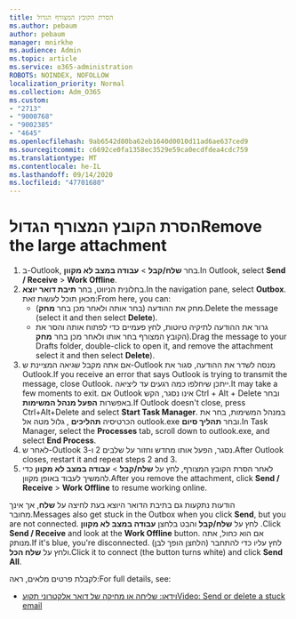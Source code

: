 ```yaml
---
title: הסרת הקובץ המצורף הגדול
ms.author: pebaum
author: pebaum
manager: mnirkhe
ms.audience: Admin
ms.topic: article
ms.service: o365-administration
ROBOTS: NOINDEX, NOFOLLOW
localization_priority: Normal
ms.collection: Adm_O365
ms.custom:
- "2713"
- "9000768"
- "9002385"
- "4645"
ms.openlocfilehash: 9ab6542d80ba62eb1640d0010d11ad6ae637ced9
ms.sourcegitcommit: c6692ce0fa1358ec3529e59ca0ecdfdea4cdc759
ms.translationtype: MT
ms.contentlocale: he-IL
ms.lasthandoff: 09/14/2020
ms.locfileid: "47701680"
---
```

# <a name="remove-the-large-attachment"></a><span data-ttu-id="77d47-102">הסרת הקובץ המצורף הגדול</span><span class="sxs-lookup"><span data-stu-id="77d47-102">Remove the large attachment</span></span>

1. <span data-ttu-id="77d47-103">ב-Outlook, בחר **שלח/קבל**  >  **עבודה במצב לא מקוון**.</span><span class="sxs-lookup"><span data-stu-id="77d47-103">In Outlook, select **Send / Receive** > **Work Offline**.</span></span> 
2. <span data-ttu-id="77d47-104">בחלונית הניווט, בחר **תיבת דואר יוצא**.</span><span class="sxs-lookup"><span data-stu-id="77d47-104">In the navigation pane, select **Outbox**.</span></span> <span data-ttu-id="77d47-105">מכאן תוכל לעשות זאת:</span><span class="sxs-lookup"><span data-stu-id="77d47-105">From here, you can:</span></span> 
    - <span data-ttu-id="77d47-106">מחק את ההודעה (בחר אותה ולאחר מכן בחר **מחק**).</span><span class="sxs-lookup"><span data-stu-id="77d47-106">Delete the message (select it and then select **Delete**).</span></span>
    - <span data-ttu-id="77d47-107">גרור את ההודעה לתיקיה טיוטות, לחץ פעמיים כדי לפתוח אותה והסר את הקובץ המצורף בחר אותו ולאחר מכן בחר **מחק**).</span><span class="sxs-lookup"><span data-stu-id="77d47-107">Drag the message to your Drafts folder, double-click to open it, and remove the attachment select it and then select **Delete**).</span></span>
3. <span data-ttu-id="77d47-108">אם אתה מקבל שגיאה המציינת ש-Outlook מנסה לשדר את ההודעה, סגור את Outlook.</span><span class="sxs-lookup"><span data-stu-id="77d47-108">If you receive an error that says Outlook is trying to transmit the message, close Outlook.</span></span> <span data-ttu-id="77d47-109">ייתכן שיחלפו כמה רגעים עד ליציאה.</span><span class="sxs-lookup"><span data-stu-id="77d47-109">It may take a few moments to exit.</span></span> <span data-ttu-id="77d47-110">אם Outlook אינו נסגר, הקש Ctrl + Alt + Delete ובחר באפשרות **הפעל מנהל המשימות**.</span><span class="sxs-lookup"><span data-stu-id="77d47-110">If Outlook doesn't close, press Ctrl+Alt+Delete and select **Start Task Manager**.</span></span> <span data-ttu-id="77d47-111">במנהל המשימות, בחר את הכרטיסיה **תהליכים** , גלול מטה אל outlook.exe ובחר **תהליך סיום**.</span><span class="sxs-lookup"><span data-stu-id="77d47-111">In Task Manager, select the **Processes** tab, scroll down to outlook.exe, and select **End Process**.</span></span>
4. <span data-ttu-id="77d47-112">לאחר ש-Outlook נסגר, הפעל אותו מחדש וחזור על שלבים 2 ו-3.</span><span class="sxs-lookup"><span data-stu-id="77d47-112">After Outlook closes, restart it and repeat steps 2 and 3.</span></span> 
5. <span data-ttu-id="77d47-113">לאחר הסרת הקובץ המצורף, לחץ על **שלח/קבל**  >  **עבודה במצב לא מקוון** כדי להמשיך לעבוד באופן מקוון.</span><span class="sxs-lookup"><span data-stu-id="77d47-113">After you remove the attachment, click **Send / Receive** > **Work Offline** to resume working online.</span></span> 

<span data-ttu-id="77d47-114">הודעות נתקעות גם בתיבת הדואר היוצא בעת לחיצה על **שלח**, אך אינך מחובר.</span><span class="sxs-lookup"><span data-stu-id="77d47-114">Messages also get stuck in the Outbox when you click **Send**, but you are not connected.</span></span> <span data-ttu-id="77d47-115">לחץ על **שלח/קבל** והבט בלחצן **עבודה במצב לא מקוון** .</span><span class="sxs-lookup"><span data-stu-id="77d47-115">Click **Send / Receive** and look at the **Work Offline** button.</span></span> <span data-ttu-id="77d47-116">אם הוא כחול, אתה מנותק.</span><span class="sxs-lookup"><span data-stu-id="77d47-116">If it's blue, you're disconnected.</span></span> <span data-ttu-id="77d47-117">לחץ עליו כדי להתחבר (הלחצן הופך לבן) ולחץ על **שלח הכל**.</span><span class="sxs-lookup"><span data-stu-id="77d47-117">Click it to connect (the button turns white) and click **Send All**.</span></span>
 
 <span data-ttu-id="77d47-118">לקבלת פרטים מלאים, ראה:</span><span class="sxs-lookup"><span data-stu-id="77d47-118">For full details, see:</span></span>
- [<span data-ttu-id="77d47-119">וידאו: שליחה או מחיקה של דואר אלקטרוני תקוע</span><span class="sxs-lookup"><span data-stu-id="77d47-119">Video: Send or delete a stuck email</span></span>](https://support.office.com/article/Video-Send-or-delete-an-email-stuck-in-your-outbox-26d5d34a-4e5f-444a-a9e8-44db04a94dec) 